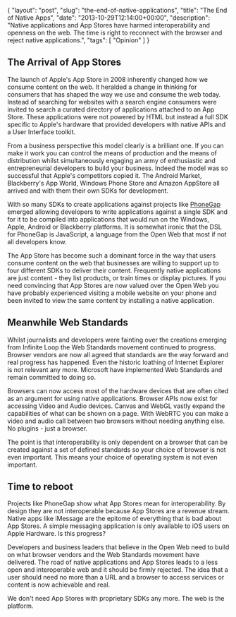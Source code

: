 {
  "layout": "post",
  "slug": "the-end-of-native-applications",
  "title": "The End of Native Apps",
  "date": "2013-10-29T12:14:00+00:00",
  "description": "Native applications and App Stores have harmed interoperability and openness on the web. The time is right to reconnect with the browser and reject native applications.", 
  "tags": [
    "Opinion"
  ]
}

## The Arrival of App Stores

The launch of Apple's App Store in 2008 inherently changed how we consume content on the web. It heralded a change in thinking for consumers that has shaped the way we use and consume the web today. Instead of searching for websites with a search engine consumers were invited to search a curated directory of applications attached to an App Store. These applications were not powered by HTML but instead a full SDK specific to Apple's hardware that provided developers with native APIs and a User Interface toolkit. 

From a business perspective this model clearly is a brilliant one. If you can make it work you can control the means of production and the means of distribution whilst simultaneously engaging an army of enthusiastic and entrepreneurial developers to build your business. Indeed the model was so successful that Apple's competitors copied it. The Android Market, Blackberry's App World, Windows Phone Store and Amazon AppStore all arrived and with them their own SDKs for development. 

With so many SDKs to create applications against projects like [PhoneGap][1] emerged allowing developers to write applications against a single SDK and for it to be compiled into applications that would run on the Windows, Apple, Android or Blackberry platforms. It is somewhat ironic that the DSL for PhoneGap is JavaScript, a language from the Open Web that most if not all developers know. 

The App Store has become such a dominant force in the way that users consume content on the web that businesses are willing to support up to four different SDKs to deliver their content. Frequently native applications are just content - they list products, or train times or display pictures. If you need convincing that App Stores are now valued over the Open Web you have probably experienced visiting a mobile website on your phone and been invited to view the same content by installing a native application. 

## Meanwhile Web Standards

Whilst journalists and developers were fainting over the creations emerging from Infinite Loop the Web Standards movement continued to progress. Browser vendors are now all agreed that standards are the way forward and real progress has happened. Even the historic loathing of Internet Explorer is not relevant any more. Microsoft have implemented Web Standards and remain committed to doing so.

Browsers can now access most of the hardware devices that are often cited as an argument for using native applications. Browser APIs now exist for accessing Video and Audio devices. Canvas and WebGL vastly expand the capabilities of what can be shown on a page. With WebRTC you can make a video and audio call between two browsers without needing anything else. No plugins - just a browser. 

The point is that interoperability is only dependent on a browser that can be created against a set of defined standards so your choice of browser is not even important. This means your choice of operating system is not even important. 

## Time to reboot

Projects like PhoneGap show what App Stores mean for interoperability. By design they are not interoperable because App Stores are a revenue stream. Native apps like iMessage are the epitome of everything that is bad about App Stores. A simple messaging application is only available to iOS users on Apple Hardware. Is this progress?

Developers and business leaders that believe in the Open Web need to build on what browser vendors and the Web Standards movement have delivered. The road of native applications and App Stores leads to a less open and interoperable web and it should be firmly rejected. The idea that a user should need no more than a URL and a browser to access services or content is now achievable and real.

We don't need App Stores with proprietary SDKs any more. The web is the platform.

[1]: http://phonegap.com 
